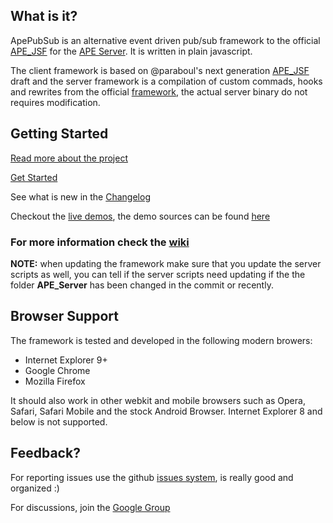 ## What is it? ##

ApePubSub is an alternative event driven pub/sub framework to the official [APE_JSF](https://github.com/APE-Project/APE_JSF) for the [APE Server](https://github.com/APE-Project/APE_Server). It is written in plain javascript.

The client framework is based on @paraboul's next generation [APE_JSF](https://github.com/paraboul/APE-Client-JavaScript/tree/31dd239394af8a574667c8228ed8c004d6866973) draft and the server framework is a compilation of custom commads, hooks and rewrites from the official [framework](https://github.com/APE-Project/APE_Server/scripts/), the actual server binary do not requires modification.

## Getting Started ##

[Read more about the project](https://github.com/ptejada/ApePubSub/wiki/Intro)

[Get Started](https://github.com/ptejada/ApePubSub/wiki/Getting-started)

See what is new in the [Changelog](https://github.com/ptejada/ApePubSub/wiki/Changelog)

Checkout the [live demos](http://ptejada.com/script/ApePubSub/demo/), the demo sources can be found [here](https://github.com/ptejada/ApePubSub/tree/master/demo)

### For more information check the [wiki](https://github.com/ptejada/ApePubSub/wiki)

**NOTE:** when updating the framework make sure that you update the server scripts as well, you can tell if the server scripts need updating if the the folder **APE_Server** has been changed in the commit or recently.

## Browser Support ##

The framework is tested and developed in the following modern browers:

 - Internet Explorer 9+
 - Google Chrome
 - Mozilla Firefox
 
It should also work in other webkit and mobile browsers such as Opera, Safari, Safari Mobile and the stock Android Browser.
Internet Explorer 8 and below is not supported.

Feedback?
-----------------------
For reporting issues use the github [issues system](https://github.com/ptejada/ApePubSub/issues?state=open), is really good and organized :)

For discussions, join the [Google Group](https://groups.google.com/forum/?fromgroups#!forum/apepubsub)